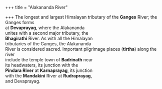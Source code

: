 +++
title = "Alakananda River"

+++
The longest and largest Himalayan tributary of the **Ganges** River; the Ganges forms  
at **Devaprayag**, where the Alakananda  
unites with a second major tributary, the  
**Bhagirathi** River. As with all the Himalayan  
tributaries of the Ganges, the Alakananda  
River is considered sacred. Important pilgrimage places (**tirtha**) along the river  
include the temple town of **Badrinath** near  
its headwaters, its junction with the  
**Pindara River** at **Karnaprayag**, its junction  
with the **Mandakini** River at **Rudraprayag**,  
and Devaprayag.